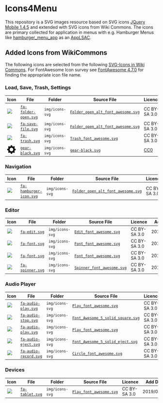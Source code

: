 # Icons4Menu
This repository is a SVG images resource based on SVG icons [JQuery Mobile 1.4.5](https://jquerymobile.com/download/) and extended with SVG icons from Wiki Commons. The icons are primary collected for application in menus with e.g. Hamburger Menus like [hamburger_menu_app](https://niebert.github.io/hamburger_menu_app/) as an [AppLSAC](https://en.wikiversity.org/wiki/AppLSAC).

## Added Icons from WikiCommons
The following icons are selected from the following [SVG-Icons in Wiki Commons](https://commons.wikimedia.org/w/index.php?title=Special:Search&limit=500&offset=0&profile=default&search=FontAwesome.com&advancedSearch-current=%7B%7D&ns0=1&ns6=1&ns12=1&ns14=1&ns100=1&ns106=1). For FontAwesome Icon survey see [FontAwesome 4.7.0](https://fontawesome.com/v4.7.0/icons/) for finding the appropriate icon file name.


### Load, Save, Trash, Settings
| Icon | File  | Folder  |  Source File | Licence  | Add Date |
|---|---|---|---|---|---|
| <img src="https://upload.wikimedia.org/wikipedia/commons/3/3a/Folder_open_alt_font_awesome.svg"> | [`fa-folder-open.svg`](https://commons.wikimedia.org/wiki/File:Folder_open_alt_font_awesome.svg)  | `img/icons-svg`  |  [`Folder_open_alt_font_awesome.svg`](https://upload.wikimedia.org/wikipedia/commons/3/3a/Folder_open_alt_font_awesome.svg) | CC BY-SA 3.0 | 2019/09/12  |
| <img src="https://upload.wikimedia.org/wikipedia/commons/2/20/Save_font_awesome.svg"> | [`fa-save-file.svg`](https://commons.wikimedia.org/wiki/File:Save_font_awesome.svg)  | `img/icons-svg`  | [`Folder_open_alt_font_awesome.svg`](https://upload.wikimedia.org/wikipedia/commons/2/20/Save_font_awesome.svg) | CC BY-SA 3.0 | 2019/09/12  |
| <img src="https://upload.wikimedia.org/wikipedia/commons/7/7d/Trash_font_awesome.svg"> | [`fa-trash.svg`](https://commons.wikimedia.org/wiki/File:Trash_font_awesome.svg)  | `img/icons-svg`  | [`Trash_font_awesome.svg`](https://upload.wikimedia.org/wikipedia/commons/7/7d/Trash_font_awesome.svg) | CC BY-SA 3.0 | 2019/09/12  |
| <img src="./img/icons-svg/gear-black.svg"> | [`gear-black.svg`](https://commons.wikimedia.org/wiki/File:Save_font_awesome.svg)  | `img/icons-svg`  | [`gear-black.svg`](https://github.com/niebert/icons4menu/blob/master/img/icons-svg/gear-black.svg) | [CC0](http://creativecommons.org/publicdomain/zero/1.0/) | 2019/09/12  |


### Navigation
| Icon | File  | Folder  |  Source File | Licence  | Add Date |
|---|---|---|---|---|---|
| <img src="https://upload.wikimedia.org/wikipedia/commons/0/04/Reorder_font_awesome.svg"> | [`fa-hamburger-icon.svg`](https://commons.wikimedia.org/wiki/File:Reorder_font_awesome.svg)  | `img/icons-svg`  |  [`Folder_open_alt_font_awesome.svg`](https://upload.wikimedia.org/wikipedia/commons/0/04/Reorder_font_awesome.svg) | CC BY-SA 3.0 | 2019/09/12  |



### Editor
| Icon | File  | Folder  |  Source File | Licence  | Add Date |
|---|---|---|---|---|---|
| <img src="https://upload.wikimedia.org/wikipedia/commons/4/4c/Edit_font_awesome.svg"> | [`fa-edit.svg`](https://commons.wikimedia.org/wiki/File:Edit_font_awesome.svg)  | `img/icons-svg`  | [`Edit_font_awesome.svg`](https://upload.wikimedia.org/wikipedia/commons/4/4c/Edit_font_awesome.svg) | CC BY-SA 3.0 | 2019/09/12  |
| <img src="https://upload.wikimedia.org/wikipedia/commons/0/0b/Font_font_awesome.svg"> | [`fa-font.svg`](https://commons.wikimedia.org/wiki/File:Font_font_awesome.svg)  | `img/icons-svg`  | [`Font_font_awesome.svg`](https://upload.wikimedia.org/wikipedia/commons/0/0b/Font_font_awesome.svg) | CC BY-SA 3.0 | 2019/09/12  |
| <img src="https://upload.wikimedia.org/wikipedia/commons/0/0b/Font_font_awesome.svg"> | [`fa-font.svg`](https://commons.wikimedia.org/wiki/File:Font_font_awesome.svg)  | `img/icons-svg`  | [`Font_font_awesome.svg`](https://upload.wikimedia.org/wikipedia/commons/0/0b/Font_font_awesome.svg) | CC BY-SA 3.0 | 2019/09/12  |
| <img src="https://upload.wikimedia.org/wikipedia/commons/d/d4/Spinner_font_awesome.svg"> | [`fa-spinner.svg`](https://commons.wikimedia.org/wiki/File:Spinner_font_awesome.svg)  | `img/icons-svg`  | [`Spinner_font_awesome.svg`](https://upload.wikimedia.org/wikipedia/commons/d/d4/Spinner_font_awesome.svg) | CC BY-SA 3.0 | 2019/09/12  |


### Audio Player
| Icon | File  | Folder  |  Source File | Licence  | Add Date |
|---|---|---|---|---|---|
| <img src="https://upload.wikimedia.org/wikipedia/commons/d/d3/Play_font_awesome.svg"> | [`fa-audio-play.svg`](https://commons.wikimedia.org/wiki/File:Play_font_awesome.svg)  | `img/icons-svg`  | [`Play_font_awesome.svg`](https://upload.wikimedia.org/wikipedia/commons/d/d3/Play_font_awesome.svg) | CC BY-SA 3.0 | 2019/09/12  |
| <img src="https://upload.wikimedia.org/wikipedia/commons/b/b9/Font_Awesome_5_solid_square.svg"> | [`fa-audio-stop.svg`](https://commons.wikimedia.org/wiki/File:Font_Awesome_5_solid_square.svg)  | `img/icons-svg`  | [`Font_Awesome_5_solid_square.svg`](https://upload.wikimedia.org/wikipedia/commons/b/b9/Font_Awesome_5_solid_square.svg) | CC BY-SA 3.0 | 2019/09/12  |
| <img src="https://upload.wikimedia.org/wikipedia/commons/a/af/Pause_font_awesome.svg"> | [`fa-audio-play.svg`](https://commons.wikimedia.org/wiki/File:Pause_font_awesome.svg)  | `img/icons-svg`  | [`Play_font_awesome.svg`](https://upload.wikimedia.org/wikipedia/commons/a/af/Pause_font_awesome.svg) | CC BY-SA 3.0 | 2019/09/12  |
| <img src="https://upload.wikimedia.org/wikipedia/commons/1/14/Font_Awesome_5_solid_eject.svg"> | [`fa-audio-eject.svg`](https://commons.wikimedia.org/wiki/File:Font_Awesome_5_solid_eject.svg)  | `img/icons-svg`  | [`Font_Awesome_5_solid_eject.svg`](https://upload.wikimedia.org/wikipedia/commons/1/14/Font_Awesome_5_solid_eject.svg) | CC BY-SA 3.0 | 2019/09/12  |
| <img src="https://upload.wikimedia.org/wikipedia/commons/a/a0/Circle_font_awesome.svg"> | [`fa-audio-record.svg`](https://commons.wikimedia.org/wiki/File:Circle_font_awesome.svg)  | `img/icons-svg`  | [`Circle_font_awesome.svg`](https://upload.wikimedia.org/wikipedia/commons/a/a0/Circle_font_awesome.svg) | CC BY-SA 3.0 | 2019/09/12  |


### Devices
| Icon | File  | Folder  |  Source File | Licence  | Add Date |
|---|---|---|---|---|---|
| <img src="https://upload.wikimedia.org/wikipedia/commons/3/30/Tablet_font_awesome.svg"> | [`fa-tablet.svg`](https://commons.wikimedia.org/wiki/File:Tablet_font_awesome.svg)  | `img/icons-svg`  | [`Play_font_awesome.svg`](https://upload.wikimedia.org/wikipedia/commons/3/30/Tablet_font_awesome.svg) | CC BY-SA 3.0 | 2019/09/12  |
